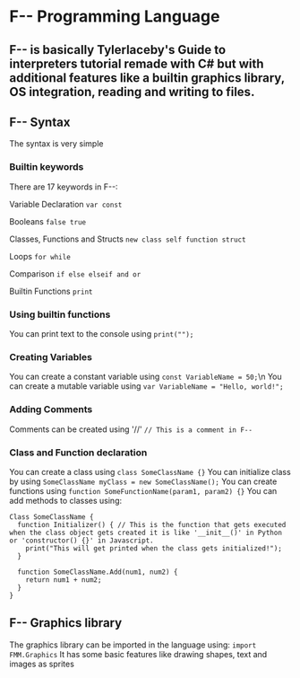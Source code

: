# F-- Programming Language
## F-- is basically Tylerlaceby's Guide to interpreters tutorial remade with C# but with additional features like a builtin graphics library, OS integration, reading and writing to files.

## F-- Syntax
The syntax is very simple

### Builtin keywords
There are 17 keywords in F--:

Variable Declaration
```var const```

Booleans
```false true```

Classes, Functions and Structs
```new class self function struct```

Loops
```for while```

Comparison
```if else elseif and or```

Builtin Functions
```print```

### Using builtin functions
You can print text to the console using ```print("");```

### Creating Variables
You can create a constant variable using ```const VariableName = 50;```\n
You can create a mutable variable using ```var VariableName = "Hello, world!";```

### Adding Comments
Comments can be created using '//' ```// This is a comment in F--```

### Class and Function declaration
You can create a class using ```class SomeClassName {}```
You can initialize class by using ```SomeClassName myClass = new SomeClassName();```
You can create functions using  ```function SomeFunctionName(param1, param2) {}```
You can add methods to classes using:
```
Class SomeClassName {
  function Initializer() { // This is the function that gets executed when the class object gets created it is like '__init__()' in Python or 'constructor() {}' in Javascript.
    print("This will get printed when the class gets initialized!");
  }

  function SomeClassName.Add(num1, num2) {
    return num1 + num2;
  }
}
```

## F-- Graphics library
The graphics library can be imported in the language using: ```import FMM.Graphics```
It has some basic features like drawing shapes, text and images as sprites
